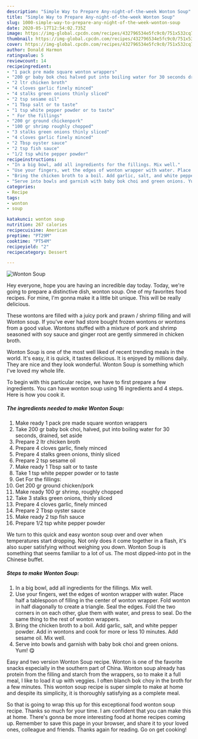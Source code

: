 ```yaml
---
description: "Simple Way to Prepare Any-night-of-the-week Wonton Soup"
title: "Simple Way to Prepare Any-night-of-the-week Wonton Soup"
slug: 1000-simple-way-to-prepare-any-night-of-the-week-wonton-soup
date: 2020-05-17T12:54:02.735Z
image: https://img-global.cpcdn.com/recipes/432796534e5fc9c0/751x532cq70/wonton-soup-recipe-main-photo.jpg
thumbnail: https://img-global.cpcdn.com/recipes/432796534e5fc9c0/751x532cq70/wonton-soup-recipe-main-photo.jpg
cover: https://img-global.cpcdn.com/recipes/432796534e5fc9c0/751x532cq70/wonton-soup-recipe-main-photo.jpg
author: Donald Harmon
ratingvalue: 5
reviewcount: 14
recipeingredient:
- "1 pack pre made square wonton wrappers"
- "200 gr baby bok choi halved put into boiling water for 30 seconds drained set aside"
- "2 ltr chicken broth"
- "4 cloves garlic finely minced"
- "4 stalks green onions thinly sliced"
- "2 tsp sesame oil"
- "1 Tbsp salt or to taste"
- "1 tsp white pepper powder or to taste"
- " For the fillings"
- "200 gr ground chickenpork"
- "100 gr shrimp roughly chopped"
- "3 stalks green onions thinly sliced"
- "4 cloves garlic finely minced"
- "2 Tbsp oyster sauce"
- "2 tsp fish sauce"
- "1/2 tsp white pepper powder"
recipeinstructions:
- "In a big bowl, add all ingredients for the fillings. Mix well."
- "Use your fingers, wet the edges of wonton wrapper with water. Place half a tablespoon of filling in the center of wonton wrapper. Fold wonton in half diagonally to create a triangle. Seal the edges. Fold the two corners in on each other, glue them with water, and press to seal. Do the same thing to the rest of wonton wrappers."
- "Bring the chicken broth to a boil. Add garlic, salt, and white pepper powder. Add in wontons and cook for more or less 10 minutes. Add sesame oil. Mix well."
- "Serve into bowls and garnish with baby bok choi and green onions. Yum! 😋"
categories:
- Recipe
tags:
- wonton
- soup

katakunci: wonton soup 
nutrition: 267 calories
recipecuisine: American
preptime: "PT29M"
cooktime: "PT54M"
recipeyield: "2"
recipecategory: Dessert

---
```



![Wonton Soup](https://img-global.cpcdn.com/recipes/432796534e5fc9c0/751x532cq70/wonton-soup-recipe-main-photo.jpg)

Hey everyone, hope you are having an incredible day today. Today, we're going to prepare a distinctive dish, wonton soup. One of my favorites food recipes. For mine, I'm gonna make it a little bit unique. This will be really delicious.

These wontons are filled with a juicy pork and prawn / shrimp filling and will Wonton soup. If you&#39;ve ever had store bought frozen wontons or wontons from a good value. Wontons stuffed with a mixture of pork and shrimp seasoned with soy sauce and ginger root are gently simmered in chicken broth.

Wonton Soup is one of the most well liked of recent trending meals in the world. It's easy, it is quick, it tastes delicious. It is enjoyed by millions daily. They are nice and they look wonderful. Wonton Soup is something which I've loved my whole life.


To begin with this particular recipe, we have to first prepare a few ingredients. You can have wonton soup using 16 ingredients and 4 steps. Here is how you cook it.

<!--inarticleads1-->

##### The ingredients needed to make Wonton Soup:

1. Make ready 1 pack pre made square wonton wrappers
1. Take 200 gr baby bok choi, halved, put into boiling water for 30 seconds, drained, set aside
1. Prepare 2 ltr chicken broth
1. Prepare 4 cloves garlic, finely minced
1. Prepare 4 stalks green onions, thinly sliced
1. Prepare 2 tsp sesame oil
1. Make ready 1 Tbsp salt or to taste
1. Take 1 tsp white pepper powder or to taste
1. Get  For the fillings:
1. Get 200 gr ground chicken/pork
1. Make ready 100 gr shrimp, roughly chopped
1. Take 3 stalks green onions, thinly sliced
1. Prepare 4 cloves garlic, finely minced
1. Prepare 2 Tbsp oyster sauce
1. Make ready 2 tsp fish sauce
1. Prepare 1/2 tsp white pepper powder


We turn to this quick and easy wonton soup over and over when temperatures start dropping. Not only does it come together in a flash, it&#39;s also super satisfying without weighing you down. Wonton Soup is something that seems familiar to a lot of us. The most dipped-into pot in the Chinese buffet. 

<!--inarticleads2-->

##### Steps to make Wonton Soup:

1. In a big bowl, add all ingredients for the fillings. Mix well.
1. Use your fingers, wet the edges of wonton wrapper with water. Place half a tablespoon of filling in the center of wonton wrapper. Fold wonton in half diagonally to create a triangle. Seal the edges. Fold the two corners in on each other, glue them with water, and press to seal. Do the same thing to the rest of wonton wrappers.
1. Bring the chicken broth to a boil. Add garlic, salt, and white pepper powder. Add in wontons and cook for more or less 10 minutes. Add sesame oil. Mix well.
1. Serve into bowls and garnish with baby bok choi and green onions. Yum! 😋


Easy and two version Wonton Soup recipe. Wonton is one of the favorite snacks especially in the southern part of China. Wonton soup already has protein from the filling and starch from the wrappers, so to make it a full meal, I like to load it up with veggies. I often blanch bok choy in the broth for a few minutes. This wonton soup recipe is super simple to make at home and despite its simplicity, it is thoroughly satisfying as a complete meal. 

So that is going to wrap this up for this exceptional food wonton soup recipe. Thanks so much for your time. I am confident that you can make this at home. There's gonna be more interesting food at home recipes coming up. Remember to save this page in your browser, and share it to your loved ones, colleague and friends. Thanks again for reading. Go on get cooking!
